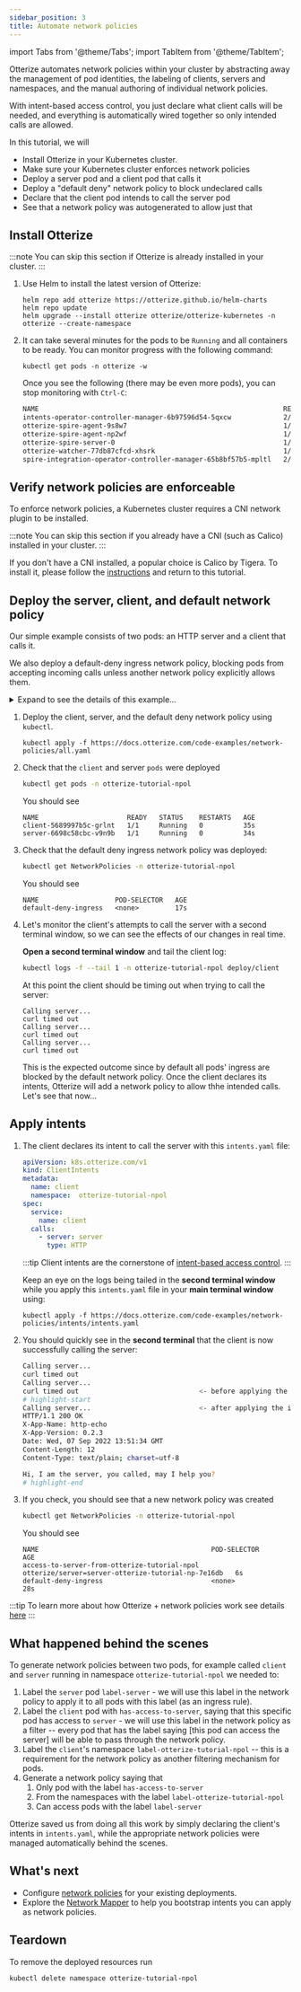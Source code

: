 ```yaml
---
sidebar_position: 3
title: Automate network policies
---
```

import Tabs from '@theme/Tabs';
import TabItem from '@theme/TabItem';


Otterize automates network policies within your cluster by abstracting away
the management of pod identities, the labeling of clients, servers and namespaces,
and the manual authoring of individual network policies.

With intent-based access control, you just declare what client calls will be needed,
and everything is automatically wired together so only intended calls are allowed.

In this tutorial, we will

- Install Otterize in your Kubernetes cluster.
- Make sure your Kubernetes cluster enforces network policies
- Deploy a server pod and a client pod that calls it
- Deploy a "default deny" network policy to block undeclared calls
- Declare that the client pod intends to call the server pod
- See that a network policy was autogenerated to allow just that

## Install Otterize

:::note
You can skip this section if Otterize is already installed in your cluster.
:::

1. Use Helm to install the latest version of Otterize:
   ```shell
   helm repo add otterize https://otterize.github.io/helm-charts
   helm repo update
   helm upgrade --install otterize otterize/otterize-kubernetes -n otterize --create-namespace
   ```
2. It can take several minutes for the pods to be `Running` and all containers to be ready.
You can monitor progress with the following command:
   ```
   kubectl get pods -n otterize -w
   ```
   Once you see the following (there may be even more pods), you can stop monitoring with `Ctrl-C`:
   ```bash
   NAME                                                             READY   STATUS    RESTARTS      AGE
   intents-operator-controller-manager-6b97596d54-5qxcw             2/2     Running   0             53s
   otterize-spire-agent-9s8w7                                       1/1     Running   0             54s
   otterize-spire-agent-np2wf                                       1/1     Running   1             54s
   otterize-spire-server-0                                          1/1     Running   0             53s
   otterize-watcher-77db87cfcd-xhsrk                                1/1     Running   0             53s
   spire-integration-operator-controller-manager-65b8bf57b5-mpltl   2/2     Running   0             53s
   ```

## Verify network policies are enforceable

To enforce network policies, a Kubernetes cluster requires a CNI network plugin to be installed.
 
:::note
You can skip this section if you already have a CNI (such as Calico) installed in your cluster.
:::

If you don't have a CNI installed, a popular choice is Calico by Tigera. 
To install it, please follow the [instructions](https://projectcalico.docs.tigera.io/getting-started/kubernetes/helm)
and return to this tutorial.

## Deploy the server, client, and default network policy

Our simple example consists of two pods: an HTTP server and a client that calls it.

We also deploy a default-deny ingress network policy, 
blocking pods from accepting incoming calls unless another network policy explicitly allows them.

<details>
<summary>Expand to see the details of this example...</summary>
<Tabs>

<TabItem value="namespace.yaml" label="namespace.yaml" default>

   ```yaml
   apiVersion: v1
   kind: Namespace
   metadata:
     name: otterize-tutorial-npol
   ```

</TabItem>

<TabItem value="server.yaml" label="server.yaml" default>

   ```yaml
   apiVersion: apps/v1
   kind: Deployment
   metadata:
     name: server
     namespace:  otterize-tutorial-npol
   spec:
     selector:
       matchLabels:
         app: server
     template:
       metadata:
         labels:
           app: server
       spec:
         containers:
           - name: server
             image: hashicorp/http-echo
             args: [ "-listen=:80", "-text=Hi, I am the server, you called, may I help you?"]
   ---
   apiVersion: v1
   kind: Service
   metadata:
     name: server
     namespace:  otterize-tutorial-npol
   spec:
     selector:
       app: server
     ports:
       - protocol: TCP
         port: 80
         targetPort: 80   ```

</TabItem>
<TabItem value="client.yaml" label="client.yaml" default>

   ```yaml
   apiVersion: apps/v1
   kind: Deployment
   metadata:
     name: client
     namespace: otterize-tutorial-npol
   spec:
     selector:
       matchLabels:
         app: client
     template:
       metadata:
         labels:
           app: client
       spec:
         containers:
           - name: client
             image: alpine/curl
             command: [ "/bin/sh", "-c", "--" ]
             args: [ "while true; do echo \"Calling server...\"; if ! timeout 2 curl -si server 2>/dev/null; then echo \"curl timed out\"; fi; sleep 2; done" ]
   ```

</TabItem>

<TabItem value="default-deny.yaml" label="default-deny.yaml" default>

   ```yaml
   apiVersion: networking.k8s.io/v1
   kind: NetworkPolicy
   metadata:
     name: default-deny-ingress
     namespace: otterize-tutorial-npol
   spec:
     podSelector: { }
     policyTypes:
       - Ingress
   ```

</TabItem>
</Tabs>
</details>

1. Deploy the client, server, and the default deny network policy using `kubectl`.

   ```shell
   kubectl apply -f https://docs.otterize.com/code-examples/network-policies/all.yaml
   ```
2. Check that the `client` and server `pods` were deployed
   ```bash
   kubectl get pods -n otterize-tutorial-npol
   ```
   You should see
   ```
   NAME                      READY   STATUS    RESTARTS   AGE
   client-5689997b5c-grlnt   1/1     Running   0          35s
   server-6698c58cbc-v9n9b   1/1     Running   0          34s
   ```
3. Check that the default deny ingress network policy was deployed:
   ```bash
   kubectl get NetworkPolicies -n otterize-tutorial-npol
   ```
   You should see
   ```
   NAME                   POD-SELECTOR   AGE
   default-deny-ingress   <none>         17s
   ```
4. Let's monitor the client's attempts to call the server with a second terminal window,
   so we can see the effects of our changes in real time. 

   **Open a second terminal window** and tail the client log:
   ```bash
   kubectl logs -f --tail 1 -n otterize-tutorial-npol deploy/client
   ```
   At this point the client should be timing out when trying to call the server:
   ```
   Calling server...
   curl timed out
   Calling server...
   curl timed out
   Calling server...
   curl timed out
   ```
   This is the expected outcome since by default all pods' ingress are blocked by the default network policy.
   Once the client declares its intents, Otterize will add a network policy to allow thhe intended calls.
   Let's see that now...

## Apply intents

1. The client declares its intent to call the server with this `intents.yaml` file:
   ```yaml
   apiVersion: k8s.otterize.com/v1
   kind: ClientIntents
   metadata:
     name: client
     namespace:  otterize-tutorial-npol
   spec:
     service:
       name: client
     calls:
       - server: server
         type: HTTP
   ```
   :::tip
   Client intents are the cornerstone of [intent-based access control](otterize.com/ibac).
   :::

   Keep an eye on the logs being tailed in the **second terminal window**
   while you apply this `intents.yaml` file in your **main terminal window** using:
   ```shell
   kubectl apply -f https://docs.otterize.com/code-examples/network-policies/intents/intents.yaml
   ```
2. You should quickly see in the **second terminal** that the client is now successfully calling the server:
   ```bash
   Calling server...
   curl timed out
   Calling server...
   curl timed out                              <- before applying the intents file
   # highlight-start
   Calling server...                           <- after applying the intents file
   HTTP/1.1 200 OK
   X-App-Name: http-echo
   X-App-Version: 0.2.3
   Date: Wed, 07 Sep 2022 13:51:34 GMT
   Content-Length: 12
   Content-Type: text/plain; charset=utf-8
   
   Hi, I am the server, you called, may I help you?
   # highlight-end
   ```

3. If you check, you should see that a new network policy was created
   ```bash
   kubectl get NetworkPolicies -n otterize-tutorial-npol
   ```
   You should see
   ```
   NAME                                           POD-SELECTOR                                         AGE
   access-to-server-from-otterize-tutorial-npol   otterize/server=server-otterize-tutorial-np-7e16db   6s
   default-deny-ingress                           <none>                                               28s
   ```

:::tip
To learn more about how Otterize + network policies work see
details [here](/documentation/intents-operator/network-policies/in-depth)
:::

## What happened behind the scenes
To generate network policies between two pods, for example called `client` and `server` running in namespace `otterize-tutorial-npol` we needed to:
1. Label the `server` pod `label-server` - we will use this label in the network policy to apply it to all pods with this label (as an ingress rule).
2. Label the `client` pod with `has-access-to-server`, saying that this specific pod has access to `server` - we will use this label in the network policy as a filter -- every
pod that has the label saying [this pod can access the server] will be able to pass through the network policy.
3. Label the `client`'s namespace `label-otterize-tutorial-npol` -- this is a requirement for the network policy as another filtering mechanism for pods.
4. Generate a network policy saying that
   1. Only pod with the label `has-access-to-server`
   2. From the namespaces with the label `label-otterize-tutorial-npol`
   3. Can access pods with the label `label-server`

Otterize saved us from doing all this work by simply declaring the client's intents in `intents.yaml`,
while the appropriate network policies were managed automatically behind the scenes.   
## What's next

<!-- [Intents Operator](/documentation/intents-operator): -->

- Configure [network policies](/documentation/intents-operator/network-policies) for your existing deployments.
- Explore the [Network Mapper](/documentation/getting-started/network-mapper) to help you bootstrap intents you can
  apply as network policies.

## Teardown

To remove the deployed resources run

```bash
kubectl delete namespace otterize-tutorial-npol
```